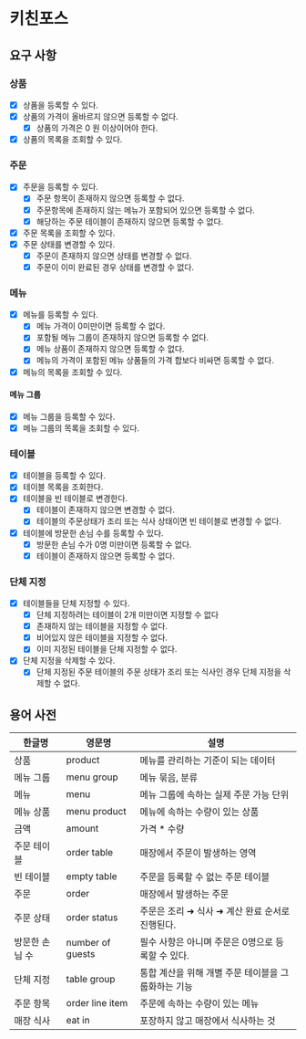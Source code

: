 # 키친포스

## 요구 사항

### 상품

- [x] 상품을 등록할 수 있다.
- [x] 상품의 가격이 올바르지 않으면 등록할 수 없다.
    - [x] 상품의 가격은 0 원 이상이어야 한다.
- [x] 상품의 목록을 조회할 수 있다.

### 주문

- [x] 주문을 등록할 수 있다.
    - [x] 주문 항목이 존재하지 않으면 등록할 수 없다.
    - [x] 주문항목에 존재하지 않는 메뉴가 포함되어 있으면 등록할 수 없다.
    - [x] 해당하는 주문 테이블이 존재하지 않으면 등록할 수 없다.
- [x] 주문 목록을 조회할 수 있다.
- [x] 주문 상태를 변경할 수 있다.
    - [x] 주문이 존재하지 않으면 상태를 변경할 수 없다.
    - [x] 주문이 이미 완료된 경우 상태를 변경할 수 없다.

### 메뉴

- [x] 메뉴를 등록할 수 있다.
    - [x] 메뉴 가격이 0미만이면 등록할 수 없다.
    - [x] 포함될 메뉴 그룹이 존재하지 않으면 등록할 수 없다.
    - [x] 메뉴 상품이 존재하지 않으면 등록할 수 없다.
    - [x] 메뉴의 가격이 포함된 메뉴 상품들의 가격 합보다 비싸면 등록할 수 없다.
- [x] 메뉴의 목록을 조회할 수 있다.

#### 메뉴 그룹

- [x] 메뉴 그룹을 등록할 수 있다.
- [x] 메뉴 그룹의 목록을 조회할 수 있다.

### 테이블

- [x] 테이블을 등록할 수 있다.
- [x] 테이블 목록을 조회한다.
- [x] 테이블을 빈 테이블로 변경한다.
    - [x] 테이블이 존재하지 않으면 변경할 수 없다.
    - [x] 테이블의 주문상태가 조리 또는 식사 상태이면 빈 테이블로 변경할 수 없다.
- [x] 테이블에 방문한 손님 수를 등록할 수 있다.
    - [x] 방문한 손님 수가 0명 미만이면 등록할 수 없다.
    - [x] 테이블이 존재하지 않으면 등록할 수 없다.

### 단체 지정

- [x] 테이블들을 단체 지정할 수 있다.
    - [x] 단체 지정하려는 테이블이 2개 미만이면 지정할 수 없다
    - [x] 존재하지 않는 테이블을 지정할 수 없다.
    - [x] 비어있지 않은 테이블을 지정할 수 없다.
    - [x] 이미 지정된 테이블을 단체 지정할 수 없다.
- [x] 단체 지정을 삭제할 수 있다.
    - [x] 단체 지정된 주문 테이블의 주문 상태가 조리 또는 식사인 경우 단체 지정을 삭제할 수 없다.

## 용어 사전

| 한글명      | 영문명              | 설명                            |
|----------|------------------|-------------------------------|
| 상품       | product          | 메뉴를 관리하는 기준이 되는 데이터           |
| 메뉴 그룹    | menu group       | 메뉴 묶음, 분류                     |
| 메뉴       | menu             | 메뉴 그룹에 속하는 실제 주문 가능 단위        |
| 메뉴 상품    | menu product     | 메뉴에 속하는 수량이 있는 상품             |
| 금액       | amount           | 가격 * 수량                       |
| 주문 테이블   | order table      | 매장에서 주문이 발생하는 영역              |
| 빈 테이블    | empty table      | 주문을 등록할 수 없는 주문 테이블           |
| 주문       | order            | 매장에서 발생하는 주문                  |
| 주문 상태    | order status     | 주문은 조리 ➜ 식사 ➜ 계산 완료 순서로 진행된다. |
| 방문한 손님 수 | number of guests | 필수 사항은 아니며 주문은 0명으로 등록할 수 있다. |
| 단체 지정    | table group      | 통합 계산을 위해 개별 주문 테이블을 그룹화하는 기능 |
| 주문 항목    | order line item  | 주문에 속하는 수량이 있는 메뉴             |
| 매장 식사    | eat in           | 포장하지 않고 매장에서 식사하는 것           |
